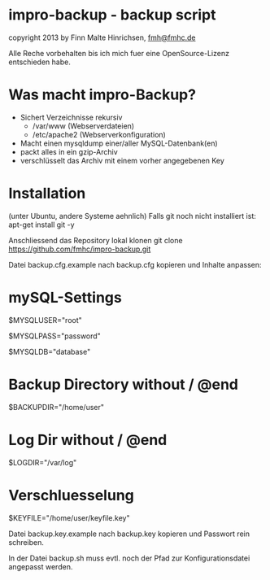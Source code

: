 impro-backup - backup script
==
copyright 2013 by Finn Malte Hinrichsen, fmh@fmhc.de

Alle Reche vorbehalten bis ich mich fuer eine OpenSource-Lizenz entschieden habe.

Was macht impro-Backup?
==

- Sichert Verzeichnisse rekursiv
	- /var/www (Webserverdateien)
	- /etc/apache2 (Webserverkonfiguration)
- Macht einen mysqldump einer/aller MySQL-Datenbank(en)
- packt alles in ein gzip-Archiv
- verschlüsselt das Archiv mit einem vorher angegebenen Key

Installation
==

(unter Ubuntu, andere Systeme aehnlich)
Falls git noch nicht installiert ist:
 apt-get install git -y

Anschliessend das Repository lokal klonen
 git clone https://github.com/fmhc/impro-backup.git

Datei backup.cfg.example nach backup.cfg kopieren und Inhalte anpassen:

 # mySQL-Settings

$MYSQLUSER="root"

$MYSQLPASS="password"

$MYSQLDB="database"

# Backup Directory without / @end

$BACKUPDIR="/home/user" 

# Log Dir without / @end

$LOGDIR="/var/log"

# Verschluesselung

$KEYFILE="/home/user/keyfile.key"


Datei backup.key.example nach backup.key kopieren und Passwort rein schreiben.

In der Datei backup.sh muss evtl. noch der Pfad zur Konfigurationsdatei angepasst werden.

